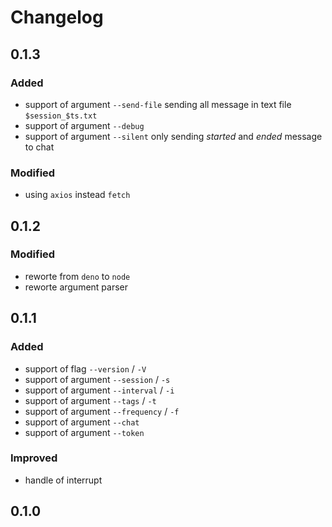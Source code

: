 # Changelog

## 0.1.3

### Added

-   support of argument `--send-file`
    sending all message in text file `$session_$ts.txt`
-   support of argument `--debug`
-   support of argument `--silent`
    only sending _started_ and _ended_ message to chat

### Modified

-   using `axios` instead `fetch`

## 0.1.2

### Modified

-   reworte from `deno` to `node`
-   reworte argument parser

## 0.1.1

### Added

-   support of flag `--version` / `-V`
-   support of argument `--session` / `-s`
-   support of argument `--interval` / `-i`
-   support of argument `--tags` / `-t`
-   support of argument `--frequency` / `-f`
-   support of argument `--chat`
-   support of argument `--token`

### Improved

-   handle of interrupt

## 0.1.0
